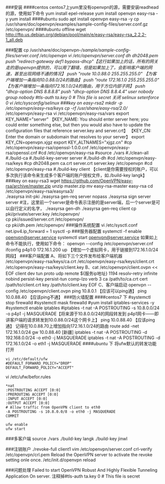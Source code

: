 ###安装
####centos
	centos7上yum里没有openvpn的源，需要安装readhead的源，使用如下命令
	yum install epel-release
	yum install openvpn easy-rsa -y
	yum install 
####ubuntu
	sudo apt install openvpn easy-rsa -y
	cp /usr/share/doc/openvpn/examples/sample-config-files/server.conf.gz /etc/openvpn/
####ubuntu offline
	wget http://ftp.us.debian.org/debian/pool/main/e/easy-rsa/easy-rsa_2.2.2-1_all.deb
	
###配置
	cp /usr/share/doc/openvpn-*/sample/sample-config-files/server.conf /etc/openvpn	
	vi /etc/openvpn/server.conf
		dh dh2048.pem
		push "redirect-gateway def1 bypass-dhcp"【这行如果加上的话，所有的网关走的是openvpn提供的，可以用了翻墙，但是如果加上了，会影响客户端的网速，甚至出现网络不通的情况】
		push "route 10.0.88.0 255.255.255.0"	【为客户端增加一条指向10.0.88.0/24的路由】
		push "route 172.16.1.0 255.255.255.0"	【为客户端增加一条指向172.16.1.0/24的路由，用于方位内部子网】
		push "dhcp-option DNS 8.8.8.8"
		push "dhcp-option DNS 8.8.4.4"
		user nobody
		group nobody
		#tls-auth ta.key 0 # This file is secret
	关闭 selinux 
		setenforce 0 
		vi /etc/sysconfig/selinux
###key on easy-rsa2
	mkdir -p /etc/openvpn/easy-rsa/keys
	cp -rf /usr/share/easy-rsa/2.0/* /etc/openvpn/easy-rsa
	vi /etc/openvpn/easy-rsa/vars
		export KEY_NAME="server"
		【KEY_NAME: You should enter server here; you could enter something else, but then you would also have to update the configuration files that reference server.key and server.crt】
		【KEY_CN: Enter the domain or subdomain that resolves to your server】
		export KEY_CN=openvpn.xjgz
		export KEY_ALTNAMES="xjgz.cn"
	#cp /etc/openvpn/easy-rsa/openssl-1.0.0.cnf /etc/openvpn/easy-rsa/openssl.cnf
	#cd /etc/openvpn/easy-rsa
	#source ./vars
	#./clean-all
	#./build-ca
	#./build-key-server server
	#./build-dh
	#cd /etc/openvpn/easy-rsa/keys
	#cp dh2048.pem ca.crt server.crt server.key /etc/openvpn
	#cd /etc/openvpn/easy-rsa
	#./build-key client	【client是你需要授权的账户，可以多次执行该命令来生成多个客户端的账户授权文件，如./build-key langk】
###key on easy-rsa3
	wget https://github.com/OpenVPN/easy-rsa/archive/master.zip
	unzip master.zip
	mv easy-rsa-master easy-rsa
	cd /etc/openvpn/easy-rsa/easyrsa3/	
	./easyrsa init-pki
	./easyrsa gen-req server nopass
	./easyrsa sign server server #注，这里前一个server是命令表示注册的是server端，后一个server是可以自行定义的名字，
	./easyrsa gen-dh
	./easyrsa gen-req client
	cp pki/private/server.key /etc/openvpn/             
	cp pki/issued/server.crt /etc/openvpn/                          
	cp pki/dh.pem /etc/openvpn/
###操作系统配置
	vi /etc/sysctl.conf
	net.ipv4.ip_forward = 1
	sysctl -p
###服务器配置
	systemctl -f enable openvpn@server.service
	systemctl start openvpn@server.service
	如果如上命令不能执行，使用如下命令：
		openvpn --config /etc/openvpn/server.cnf
	ifconfig p4p1:0 172.16.1.200 up	【增加一个虚拟网卡，用于链接到172.16.1.0/24网段】
###客户端配置
	A、将如下三个文件发布给客户端机器	
		/etc/openvpn/easy-rsa/keys/ca.crt
		/etc/openvpn/easy-rsa/keys/client.crt
		/etc/openvpn/easy-rsa/keys/client.key
	B、cat /etc/openvpn/client.ovpn << EOF
		client
		dev tun
		proto udp
		remote ${服务ip地址} 1194
		resolv-retry infinite
		nobind
		persist-key
		persist-tun
		comp-lzo
		verb 3
		ca /path/to/ca.crt
		cert /path/to/client.crt
		key /path/to/client.key
		EOF
	C、客户端启动
		openvpn --config /etc/openvpn/client.ovpn
		ping 10.8.0.1	【应该可以ping通】
		ping 10.0.88.40	【应该ping不通】
###防火墙配置
####centos7 下
	#systemctl stop firewalld
	#systemctl mask firewalld
	#yum install iptables-services -y
	#systemctl enable iptables
	#iptables -t nat -A POSTROUTING -s 10.8.0.0/24 -o p4p1 -j MASQUERADE【将来源于10.8.0.0/24的网段转发到 p4p1网卡——即讲客户端的请求转发到10.0.88.0/24这个网卡上】
	ping 10.0.88.40	【应该ping通】
	记得在10.0.88.70上增加指向172.16.1.0/24的路由
		route add -net 172.16.1.0/24 gw 10.0.88.40
	[新疆]
		iptables -t nat -A POSTROUTING -d 192.168.0.0/24 -o eth0 -j MASQUERADE
		iptables -t nat -A POSTROUTING -d 172.16.1.0/24 -o eth1 -j MASQUERADE
####ubuntu 下
将ufw默认的转发功能打开
	
	vi /etc/default/ufw	
	#DEFAULT_FORWARD_POLICY="DROP"
	DEFAULT_FORWARD_POLICY="ACCEPT"
	
vi /etc/ufw/befor.rules
```	
*nat
:POSTROUTING ACCEPT [0:0]
:PREROUTING ACCEPT [0:0]
:INPUT ACCEPT [0:0]
:OUTPUT ACCEPT [0:0]
# Allow traffic from OpenVPN client to eth0
-A POSTROUTING -s 10.8.0.0/8 -o eth0 -j MASQUERADE
COMMIT
```
	ufw enable
	ufw start
###多客户端
	source ./vars
	./build-key langk
	./build-key jinwl

###注销账户
	./revoke-full client1
	vim /etc/openvpn/server.conf
	crl-verify /etc/openvpn/crl.pem
	Reload the OpenVPN server to activate the revoke setting onle once.
	/etc/init.d/openvpn reload

###问题处理
	Failed to start OpenVPN Robust And Highly Flexible Tunneling Application On server.
	注释掉#tls-auth ta.key 0 # This file is secret
